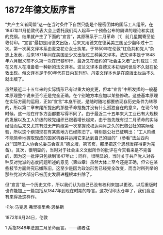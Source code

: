 # 1872年德文版序言

“共产主义者同盟”这一在当时条件下自然只能是个秘密团体的国际工人组织，在1847年11月伦敦代表大会上委托我们两人起草一个预备公布的周详的理论和实践的党纲。结果就产生了下面的“宣言”，其原稿系于二月革命〔1〕前几星期寄至伦敦付印。“宣言”最初是用德文出版，后来又用德文在德英美三国至少翻印过十二次。第一次英文译本系由麦克花仑女士执笔，于1850年在伦敦“红色共和党人”杂志上发表，后来1871年间在美国至少又出版过三种英文译本。法文译本是于1848年六月起义前不久第一次在巴黎印行，最近又在纽约的“社会主义者”上刊载过；现在又有人在准备着一种新的法文译本。波兰文译本自德文本初版问世后不久就在伦敦出现。俄文译本是于60年代在日内瓦刊印。丹麦文译本也是在原版出世后不久就出版了。

虽然最近二十五年来的实际情形已有过重大的变更，但本“宣言”中所发挥的一般基本原理整个说来至今还是完全正确。在个别地方本应加以某些修改。这些基本原理在实际方面的运用，正如“宣言”本身所说，是随时随地都要依现存历史条件为转移的，所以第二章末尾所提出的那些革命措施并没有什么孤独自在的意义。在现今的时候，这一段在许多方面都要写得不同了。由于最近二十五年来大工业已有大规模的发展以及工人阶级的政党组织已跟着增长起来，由于首先既有过二月革命的实际经验而后来又尤其有过无产阶级第一次掌握政权达两月之久的巴黎公社的实际经验，所以这个纲领现在有某些地方已经陈旧了。特别是公社已证明出：“工人阶级不能简单地握取现成的国家机器并运用它来达到自己的目的”（参看“法兰西内战”“国际工人协会总委员会宣言”德文版，第19页，那里把这个思想发挥得更为完备）。其次，很明显的，当时对于社会主义文献所作的批评在今天看来是不完备的，因为这一批评只包括到1847年止；同样，很明显的，当时关于共产党人对各种反对党派的态度问题所述的意见（第四章）虽然大体上至今还是正确，但它在某些枝节方面终究已嫌陈旧，这至少是因为政治形势已经完全改变，而当时所列举的那些党派大部分已被历史发展进程根本扫除了。

但“宣言”是一个历史文件，所以我们认为自己已没有权利来加以更改。以后重版时也许能加上一篇包括从1847年到现在时期的导言。这次付印太仓卒了，我们竟没有来得及这样作。

卡尔·马克思
弗里德里希·恩格斯

1872年6月24日，伦敦

1 系指1848年法国二月革命而言。——编者注